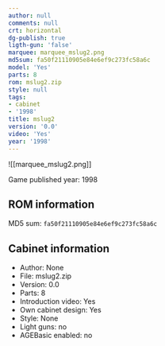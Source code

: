 ```yaml
---
author: null
comments: null
crt: horizontal
dg-publish: true
ligth-gun: 'false'
marquee: marquee_mslug2.png
md5sum: fa50f21110905e84e6ef9c273fc58a6c
model: 'Yes'
parts: 8
rom: mslug2.zip
style: null
tags:
- cabinet
- '1998'
title: mslug2
version: '0.0'
video: 'Yes'
year: '1998'
---
```


![[marquee_mslug2.png]]

Game published year: 1998

## ROM information

MD5 sum: `fa50f21110905e84e6ef9c273fc58a6c` 

## Cabinet information

- Author: None
- File: mslug2.zip
- Version: 0.0
- Parts: 8
- Introduction video: Yes
- Own cabinet design: Yes
- Style: None
- Light guns: no
- AGEBasic enabled: no

